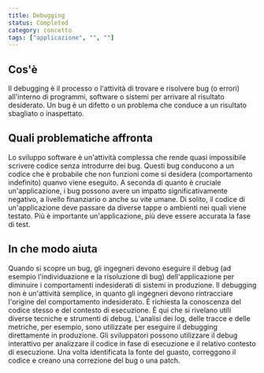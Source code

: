 ```yaml
---
title: Debugging
status: Completed
category: concetto
tags: ["applicazione", "", ""]
---
```


## Cos'è

Il debugging è il processo o l'attività di trovare e risolvere bug (o errori) all'interno di programmi, software o sistemi per arrivare al risultato desiderato.
Un bug è un difetto o un problema che conduce a un risultato sbagliato o inaspettato.

## Quali problematiche affronta

Lo sviluppo software è un'attività complessa che rende quasi impossibile scrivere codice senza introdurre dei bug.
Questi bug conducono a un codice che è probabile che non funzioni come si desidera (comportamento indefinito) quanvo viene eseguito.
A seconda di quanto è cruciale un'applicazione, i bug possono avere un impatto significativamente negativo, a livello finanziario o anche su vite umane.
Di solito, il codice di un'applicazione deve passare da diverse tappe o ambienti nei quali viene testato.
Più è importante un'applicazione, più deve essere accurata la fase di test.

## In che modo aiuta

Quando si scopre un bug, gli ingegneri devono eseguire il debug (ad esempio l'individuazione e la risoluzione di bug) dell'applicazione per diminuire i comportamenti indesiderati di sistemi in produzione.
Il debugging non è un'attività semplice, in quanto gli ingegneri devono rintracciare l'origine del comportamento indesiderato. È richiesta la conoscenza del codice stesso e del contesto di esecuzione.
È qui che si rivelano utili diverse tecniche e strumenti di debug.
L'analisi dei log, delle tracce e delle metriche, per esempio, sono utilizzate per eseguire il debugging direttamente in produzione.
Gli sviluppatori possono utilizzare il debug interattivo per analizzare il codice in fase di esecuzione e il relativo contesto di esecuzione.
Una volta identificata la fonte del guasto, correggono il codice e creano una correzione del bug o una patch.
